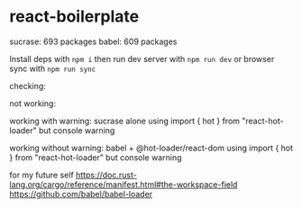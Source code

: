 # react-boilerplate

sucrase: 693 packages
babel: 609 packages

Install deps with `npm i` then run dev server with `npm run dev` or browser sync with `npm run sync` 

checking:
<CounterClass />
 <CounterHookArrow />
<CounterHookFunction />

not working:

working with warning:
sucrase alone using import { hot } from "react-hot-loader" but console warning

working without warning:
babel + @hot-loader/react-dom using import { hot } from "react-hot-loader" but console warning

for my future self
https://doc.rust-lang.org/cargo/reference/manifest.html#the-workspace-field
https://github.com/babel/babel-loader